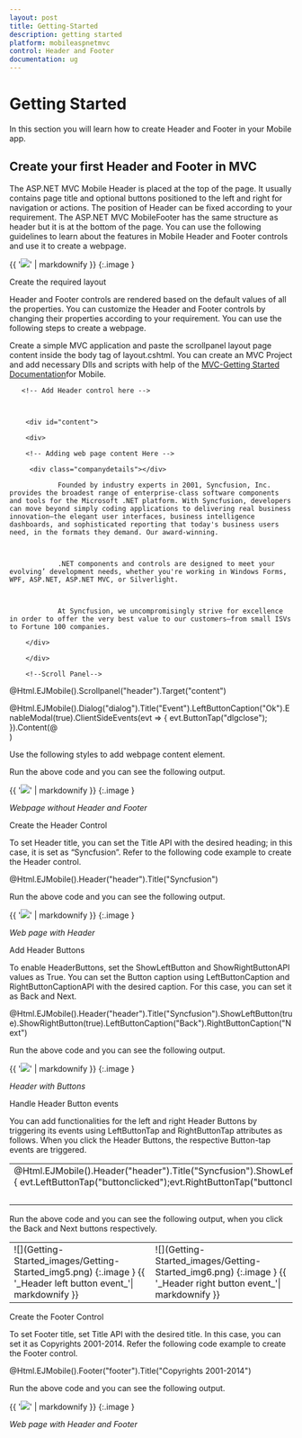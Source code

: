 ```yaml
---
layout: post
title: Getting-Started
description: getting started
platform: mobileaspnetmvc
control: Header and Footer
documentation: ug
---
```


# Getting Started

In this section you will learn how to create Header and Footer in your Mobile app.

## Create your first Header and Footer in MVC

The ASP.NET MVC Mobile Header is placed at the top of the page. It usually contains page title and optional buttons positioned to the left and right for navigation or actions. The position of Header can be fixed according to your requirement. The ASP.NET MVC MobileFooter has the same structure as header but it is at the bottom of the page. You can use the following guidelines to learn about the features in Mobile Header and Footer controls and use it to create a webpage.

{{ '![](Getting-Started_images/Getting-Started_img1.png)' | markdownify }}
{:.image }


Create the required layout

Header and Footer controls are rendered based on the default values of all the properties. You can customize the Header and Footer controls by changing their properties according to your requirement. You can use the following steps to create a webpage.

Create a simple MVC application and paste the scrollpanel layout page content inside the body tag of layout.cshtml. You can create an MVC Project and add necessary Dlls and scripts with help of the [MVC-Getting Started Documentation](http://help.syncfusion.com/ug/js/default.htm)for Mobile.

<div id="page" data-role="appview">



       <!-- Add Header control here -->       



        <div id="content">

        <div>        

        <!-- Adding web page content Here -->

         <div class="companydetails"></div>

                Founded by industry experts in 2001, Syncfusion, Inc. provides the broadest range of enterprise-class software components and tools for the Microsoft .NET platform. With Syncfusion, developers can move beyond simply coding applications to delivering real business innovation—the elegant user interfaces, business intelligence dashboards, and sophisticated reporting that today's business users need, in the formats they demand. Our award-winning.



                .NET components and controls are designed to meet your evolving’ development needs, whether you're working in Windows Forms, WPF, ASP.NET, ASP.NET MVC, or Silverlight.



                At Syncfusion, we uncompromisingly strive for excellence in order to offer the very best value to our customers—from small ISVs to Fortune 100 companies.

        </div>

        </div>

        <!--Scroll Panel-->

@Html.EJMobile().Scrollpanel("header").Target("content")

 <!-- Dialog -->        @Html.EJMobile().Dialog("dialog").Title("Event").LeftButtonCaption("Ok").EnableModal(true).ClientSideEvents(evt => { evt.ButtonTap("dlgclose"); }).Content(@<div id="dlgcontent"></div>)



<!-- Add Footer control here -->



</div>

Use the following styles to add webpage content element.

<style type="text/css">

        .companydetails {

            margin: auto;

            width: 150px;

            height: 150px;

            background: url(http://js.syncfusion.com/UG/Mobile/Content/syncfusion.png) center / 150px 150px;

        }

        #content{

            padding:0 10px;

        } 

 </style>

Run the above code and you can see the following output. 

{{ '![](Getting-Started_images/Getting-Started_img2.png)' | markdownify }}
{:.image }


_Webpage without Header and Footer_

Create the Header Control

To set Header title, you can set the Title API with the desired heading; in this case, it is set as “Syncfusion”. Refer to the following code example to create the Header control.



@Html.EJMobile().Header("header").Title("Syncfusion")



Run the above code and you can see the following output. 

{{ '![](Getting-Started_images/Getting-Started_img3.png)' | markdownify }}
{:.image }


_Web page with Header_

Add Header Buttons

To enable HeaderButtons, set the ShowLeftButton and ShowRightButtonAPI values as True. You can set the Button caption using LeftButtonCaption and RightButtonCaptionAPI with the desired caption. For this case, you can set it as Back and Next.



@Html.EJMobile().Header("header").Title("Syncfusion").ShowLeftButton(true).ShowRightButton(true).LeftButtonCaption("Back").RightButtonCaption("Next")

Run the above code and you can see the following output. 

{{ '![](Getting-Started_images/Getting-Started_img4.png)' | markdownify }}
{:.image }


_Header with Buttons_

Handle Header Button events

You can add functionalities for the left and right Header Buttons by triggering its events using LeftButtonTap and RightButtonTap attributes as follows. When you click the Header Buttons, the respective Button-tap events are triggered. 

<table>
<tr>
<td>
@Html.EJMobile().Header("header").Title("Syncfusion").ShowLeftButton(true).ShowRightButton(true).LeftButtonCaption("Back").RightButtonCaption("Next").ClientSideEvents(evt=>{ evt.LeftButtonTap("buttonclicked");evt.RightButtonTap("buttonclicked"); })</td></tr>
<tr>
<td>
 <script>//Adding script for header buttons events    function buttonclicked(args) {        $("#dlgcontent").html(args.text + " was selected");        $("#dialog").ejmDialog("open");    }    function dlgclose() {        $("#dialog").ejmDialog("close");    }<br></script></td></tr>
</table>
Run the above code and you can see the following output, when you click the Back and Next buttons respectively. 

<table>
<tr>
<td>
![](Getting-Started_images/Getting-Started_img5.png)
{:.image }
{{ '_Header left button event_'| markdownify }}</td><td>
![](Getting-Started_images/Getting-Started_img6.png)
{:.image }
{{ '_Header right button event_'| markdownify }}</td></tr>
</table>
Create the Footer Control

To set Footer title, set Title API with the desired title. In this case, you can set it as Copyrights 2001-2014. Refer the following code example to create the Footer control.



 @Html.EJMobile().Footer("footer").Title("Copyrights 2001-2014")



Run the above code and you can see the following output. 

{{ '![](Getting-Started_images/Getting-Started_img7.png)' | markdownify }}
{:.image }


_Web page with Header and Footer_

